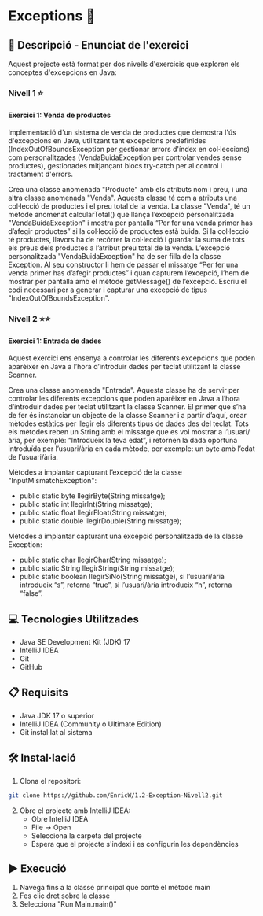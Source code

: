 # Exceptions 🎯

## 📄 Descripció - Enunciat de l'exercici

Aquest projecte està format per dos nivells d'exercicis que exploren els conceptes d'excepcions en Java:

### Nivell 1 ⭐
#### Exercici 1: Venda de productes
Implementació d'un sistema de venda de productes que demostra l'ús d'excepcions en Java, utilitzant tant excepcions predefinides (IndexOutOfBoundsException per gestionar errors d'índex en col·leccions) com personalitzades (VendaBuidaException per controlar vendes sense productes), gestionades mitjançant blocs try-catch per al control i tractament d'errors.

Crea una classe anomenada "Producte" amb els atributs nom i preu, i una altra classe anomenada "Venda". Aquesta classe té com a atributs una col·lecció de productes i el preu total de la venda. La classe "Venda", té un mètode anomenat calcularTotal() que llança l’excepció personalitzada "VendaBuidaException" i mostra per pantalla “Per fer una venda primer has d’afegir productes” si la col·lecció de productes està buida. Si la col·lecció té productes, llavors ha de recórrer la col·lecció i guardar la suma de tots els preus dels productes a l’atribut preu total de la venda. L’excepció personalitzada "VendaBuidaException" ha de ser filla de la classe Exception. Al seu constructor li hem de passar el missatge  “Per fer una venda primer has d’afegir productes” i quan capturem l’excepció, l’hem de mostrar per pantalla amb el mètode getMessage() de l’excepció. Escriu el codi necessari per a generar i capturar una excepció de tipus "IndexOutOfBoundsException".

### Nivell 2 ⭐⭐
#### Exercici 1: Entrada de dades
Aquest exercici ens ensenya a controlar les diferents excepcions que poden aparèixer en Java a l’hora d’introduir dades per teclat utilitzant la classe Scanner.

Crea una classe anomenada "Entrada". Aquesta classe ha de servir per controlar les diferents excepcions que poden aparèixer en Java a l’hora d’introduir dades per teclat utilitzant la classe Scanner. El primer que s’ha de fer és instanciar un objecte de la classe Scanner i a partir d’aquí, crear mètodes estàtics per llegir els diferents tipus de dades des del teclat. Tots els mètodes reben un String amb el missatge que es vol mostrar a l’usuari/ària, per exemple: “Introdueix la teva edat”, i retornen la dada oportuna introduïda per l’usuari/ària en cada mètode, per exemple: un byte amb l’edat de l’usuari/ària.

Mètodes a implantar capturant l’excepció de la classe "InputMismatchException":

- public static byte llegirByte(String missatge);
- public static int llegirInt(String missatge);
- public static float llegirFloat(String missatge);
- public static double llegirDouble(String missatge);

Mètodes a implantar capturant una excepció personalitzada de la classe Exception:

- public static char llegirChar(String missatge);
- public static String llegirString(String missatge);
- public static boolean llegirSiNo(String missatge), si l’usuari/ària introdueix “s”, retorna “true”, si l’usuari/ària introdueix “n”, retorna “false”.

## 💻 Tecnologies Utilitzades

- Java SE Development Kit (JDK) 17
- IntelliJ IDEA
- Git
- GitHub

## 📋 Requisits

- Java JDK 17 o superior
- IntelliJ IDEA (Community o Ultimate Edition)
- Git instal·lat al sistema

## 🛠️ Instal·lació

1. Clona el repositori:
```bash
git clone https://github.com/EnricW/1.2-Exception-Nivell2.git
```

2. Obre el projecte amb IntelliJ IDEA:
   - Obre IntelliJ IDEA
   - File -> Open
   - Selecciona la carpeta del projecte
   - Espera que el projecte s'indexi i es configurin les dependències

## ▶️ Execució

1. Navega fins a la classe principal que conté el mètode main
2. Fes clic dret sobre la classe
3. Selecciona "Run Main.main()"
